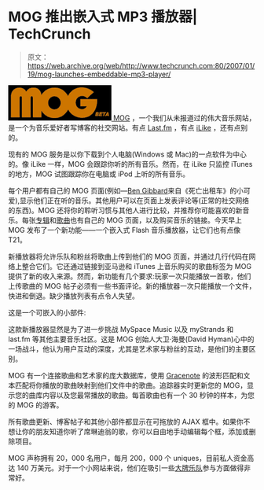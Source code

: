 # MOG 推出嵌入式 MP3 播放器| TechCrunch

> 原文：<https://web.archive.org/web/http://www.techcrunch.com:80/2007/01/19/mog-launches-embeddable-mp3-player/>

[![](img/85b83522f779e2f4e35970d8dcfd358c.png) ](https://web.archive.org/web/20161022225600/http://mog.com/) [MOG](https://web.archive.org/web/20161022225600/http://mog.com/) ，一个我们从未报道过的伟大音乐网站，是一个为音乐爱好者写博客的社交网站。有点 [Last.fm](https://web.archive.org/web/20161022225600/http://www.techcrunch.com/tag/last.fm) ，有点 [iLike](https://web.archive.org/web/20161022225600/http://www.techcrunch.com/tag/ilike) ，还有点别的。

现有的 MOG 服务是以你下载到个人电脑(Windows 或 Mac)的一点软件为中心的。像 iLike 一样，MOG 会跟踪你听的所有音乐。然而，在 iLike 只监控 iTunes 的地方，MOG 试图跟踪你在电脑或 iPod 上听的所有音乐。

每个用户都有自己的 MOG 页面(例如—[Ben Gibbard](https://web.archive.org/web/20161022225600/http://mog.com/ben_gibbard)来自《死亡出租车》的小可爱),显示他们正在听的音乐。其他用户可以在页面上发表评论等(正常的社交网络的东西)。MOG 还将你的聆听习惯与其他人进行比较，并推荐你可能喜欢的新音乐。每张[专辑](https://web.archive.org/web/20161022225600/http://mog.com/music/The_Clash/The_Essential_Clash_%5BDisc_1%5D)和[歌曲](https://web.archive.org/web/20161022225600/http://mog.com/music/The_Clash/The_Essential_Clash_%5BDisc_1%5D/White_Riot_%28Single_Version%29)也有自己的 MOG 页面，以及购买音乐的链接。今天早上 MOG 发布了一个新功能——一个嵌入式 Flash 音乐播放器，让它们也有点像 T21。

新播放器将允许乐队和粉丝将歌曲上传到他们的 MOG 页面，并通过几行代码在网络上整合它们。它还通过链接到亚马逊和 iTunes 上音乐购买的歌曲标签为 MOG 提供了新的收入来源。然而，新功能有几个要求:玩家一次只能播放一首歌，他们上传歌曲的 MOG 帖子必须有一些书面评论。新的播放器一次只能播放一个文件，快进和倒退。缺少播放列表有点令人失望。

这是一个可嵌入的小部件:

这款新播放器显然是为了进一步挑战 MySpace Music 以及 myStrands 和 last.fm 等其他主要音乐社区。这是 MOG 创始人大卫·海曼(David Hyman)心中的一场战斗，他认为用户互动的深度，尤其是艺术家与粉丝的互动，是他们的主要区别。

MOG 有一个连接歌曲和艺术家的庞大数据库，使用 [Gracenote](https://web.archive.org/web/20161022225600/http://www.techcrunch.com/2006/10/29/myspace-moves-to-protect-copyright-holders/) 的波形匹配和文本匹配将你播放的歌曲映射到他们文件中的歌曲。追踪器实时更新您的 MOG，显示您的曲库内容以及您最常播放的歌曲。每首歌曲也有一个 30 秒钟的样本，为您的 MOG 的游客。

所有歌曲更新、博客帖子和其他小部件都显示在可拖放的 AJAX 框中。如果你不想让你的朋友知道你听了席琳迪翁的歌，你可以自由地手动编辑每个框，添加或删除项目。

MOG 声称拥有 20，000 名用户，每月 200，000 个 uniques，目前私人资金高达 140 万美元。对于一个小网站来说，他们在吸引一些[大牌乐队](https://web.archive.org/web/20161022225600/http://gigaom.com/2006/11/08/mog-got-rockers-blogging-for-real/)参与方面做得非常好。